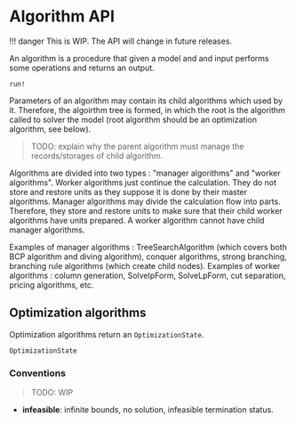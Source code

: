 # Algorithm API

!!! danger
    This is WIP. The API will change in future releases.

An algorithm is a procedure that given a model and and input performs some operations and 
returns an output.

```@docs
run!
```

Parameters of an algorithm may contain its child algorithms which used by it. Therefore, 
the algoirthm tree is formed, in which the root is the algorithm called to solver the model 
(root algorithm should be an optimization algorithm, see below). 


> TODO: explain why the parent algorithm must manage the records/storages of child algorithm.

Algorithms are divided into two types : "manager algorithms" and "worker algorithms". 
Worker algorithms just continue the calculation. They do not store and restore units 
as they suppose it is done by their master algorithms. Manager algorithms may divide 
the calculation flow into parts. Therefore, they store and restore units to make sure 
that their child worker algorithms have units prepared. 
A worker algorithm cannot have child manager algorithms. 

Examples of manager algorithms : TreeSearchAlgorithm (which covers both BCP algorithm and 
diving algorithm), conquer algorithms, strong branching, branching rule algorithms 
(which create child nodes). Examples of worker algorithms : column generation, SolveIpForm, 
SolveLpForm, cut separation, pricing algorithms, etc.

## Optimization algorithms

Optimization algorithms return an `OptimizationState`.

```@docs
OptimizationState
```

### Conventions

> TODO: WIP

- **infeasible**: infinite bounds, no solution, infeasible termination status.